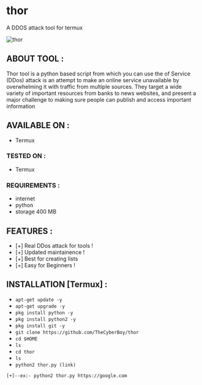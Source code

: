 # thor
A DDOS attack tool for termux

<img src="https://i.ibb.co/YB6CrNS/thor.jpg" alt="thor" border="0">

## ABOUT TOOL :

Thor tool is a python based script from which you can use the of Service (DDos) attack is an attempt to make an online service unavailable by overwhelming it with traffic from multiple sources. They target a wide variety of important resources from banks to news websites, and present a major challenge to making sure people can publish and access important information



## AVAILABLE ON :

* Termux

### TESTED ON :

* Termux

### REQUIREMENTS :
* internet
* python
* storage 400 MB

## FEATURES :
* [+] Real DDos attack for tools !
* [+] Updated maintainence !
* [+] Best for creating lists
* [+] Easy for Beginners !

## INSTALLATION [Termux] :

* `apt-get update -y`
* `apt-get upgrade -y`
* `pkg install python -y`
* `pkg install python2 -y`
* `pkg install git -y`
* `git clone https://github.com/TheCyberBoy/thor`
* `cd $HOME`
* `ls`
* `cd thor`
* `ls`
* `python2 thor.py (link)`

```
[+]--ex:- python2 thor.py https://google.com
